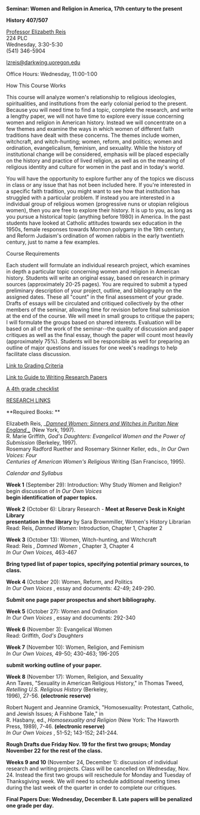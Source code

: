 **Seminar: Women and Religion in America, 17th century to the present**

**History 407/507**

[ Professor Elizabeth
Reis](http://darkwing.uoregon.edu/~history/people/faculty/other/reis.htm)  
224 PLC  
Wednesday, 3:30-5:30  
(541) 346-5904

lzreis@darkwing.uoregon.edu

Office Hours: Wednesday, 11:00-1:00

How This Course Works

This course will analyze women's relationship to religious ideologies,
spiritualities, and institutions from the early colonial period to the
present. Because you will need time to find a topic, complete the research,
and write a lengthy paper, we will not have time to explore every issue
concerning women and religion in American history. Instead we will concentrate
on a few themes and examine the ways in which women of different faith
traditions have dealt with these concerns. The themes include women,
witchcraft, and witch-hunting; women, reform, and politics; women and
ordination, evangelicalism, feminism, and sexuality. While the history of
institutional change will be considered, emphasis will be placed especially on
the history and practice of lived religion, as well as on the meaning of
religious identity and culture for women in the past and in today's world.

You will have the opportunity to explore further any of the topics we discuss
in class or any issue that has not been included here. If you're interested in
a specific faith tradition, you might want to see how that institution has
struggled with a particular problem. If instead you are interested in a
individual group of religious women (progressive nuns or utopian religious
women), then you are free to explore their history. It is up to you, as long
as you pursue a historical topic (anything before 1980) in America. In the
past students have looked at Catholic attitudes towards sex education in the
1950s, female responses towards Mormon polygamy in the 19th century, and
Reform Judaism's ordination of women rabbis in the early twentieth century,
just to name a few examples.

Course Requirements

Each student will formulate an individual research project, which examines in
depth a particular topic concerning women and religion in American history.
Students will write an original essay, based on research in primary sources
(approximately 20-25 pages). You are required to submit a typed preliminary
description of your project, outline, and bibliography on the assigned dates.
These all "count" in the final assessment of your grade. Drafts of essays will
be circulated and critiqued collectively by the other members of the seminar,
allowing time for revision before final submission at the end of the course.
We will meet in small groups to critique the papers; I will formulate the
groups based on shared interests. Evaluation will be based on all of the work
of the seminar--the quality of discussion and paper critiques as well as the
final essay, though the paper will count most heavily (approximately 75%).
Students will be responsible as well for preparing an outline of major
questions and issues for one week's readings to help facilitate class
discussion.

[Link to Grading
Criteria](http://darkwing.uoregon.edu/~lzreis/public/gradingcriteria.htm)

[Link to Guide to Writing Research
Papers](http://darkwing.uoregon.edu/~lzreis/public/hst407guide.htm)

[A 4th grade
checklist](http://darkwing.uoregon.edu/~lzreis/public/4thgradechecklist.htm)

[RESEARCH LINKS
](http://darkwing.uoregon.edu/~lzreis/public/407%20Helpful%20Links.htm)

**Required Books: **

Elizabeth Reis, __[Damned Women: Sinners and Witches in Puritan New England
_](http://darkwing.uoregon.edu/~lzreis/public/mybooks.htm)_ (New York, 1997).  
R. Marie Griffith, _God's Daughters: Evangelical Women and the Power of
Submission_ (Berkeley, 1997).  
Rosemary Radford Ruether and Rosemary Skinner Keller, eds., _In Our Own
Voices: Four_  
_Centuries of American Women's Religious_ Writing (San Francisco, 1995).

_Calendar and Syllabus_

**Week 1** (September 29): Introduction: Why Study Women and Religion?  
begin discussion of _In Our Own Voices_  
**begin identification of paper topics.**

**Week 2** (October 6): Library Research - **Meet at Reserve Desk in Knight
Library**  
**presentation in the library** by Sara Brownmiller, Women's History Librarian  
Read: Reis, _Damned Women:_ Introduction, Chapter 1, Chapter 2

**Week 3** (October 13): Women, Witch-hunting, and Witchcraft  
Read: Reis _, Damned Women_ , Chapter 3, Chapter 4  
_In Our Own Voices,_ 463-467

**Bring typed list of paper topics, specifying potential primary sources, to
class.**

**Week 4** (October 20): Women, Reform, and Politics  
_In Our Own Voices_ , essay and documents: 42-49; 249-290.

**Submit one page paper prospectus and short bibliography.**

**Week 5** (October 27): Women and Ordination  
_In Our Own Voices_ , essay and documents: 292-340

**Week 6** (November 3): Evangelical Women  
Read: Griffith, _God's Daughters_

**Week 7** (November 10): Women, Religion, and Feminism  
_In Our Own Voices,_ 49-50; 430-463; 196-205

**submit working outline of your paper.**

**Week 8** (November 17): Women, Religion, and Sexuality  
Ann Taves, "Sexuality in American Religious History," in Thomas Tweed,
_Retelling U.S._ _Religious History_ (Berkeley,  
1996), 27-56. **(electronic reserve)**

Robert Nugent and Jeannine Gramick, "Homosexuality: Protestant, Catholic, and
Jewish Issues; A Fishbone Tale," in  
R. Hasbany, ed., _Homosexuality and Religion_ (New York: The Haworth Press,
1989), 7-46. **(electronic reserve)**  
_In Our Own Voices_ , 51-52; 143-152; 241-244.

**Rough Drafts due Friday Nov. 19 for the first two groups; Monday November 22
for the rest of the class.**

**Weeks 9 and 10** (November 24, December 1): discussion of individual
research and writing projects. Class will be cancelled on Wednesday, Nov. 24.
Instead the first two groups will reschedule for Monday and Tuesday of
Thanksgiving week. We will need to schedule additional meeting times during
the last week of the quarter in order to complete our critiques.

**Final Papers Due: Wednesday, December 8. Late papers will be penalized one
grade per day.**

